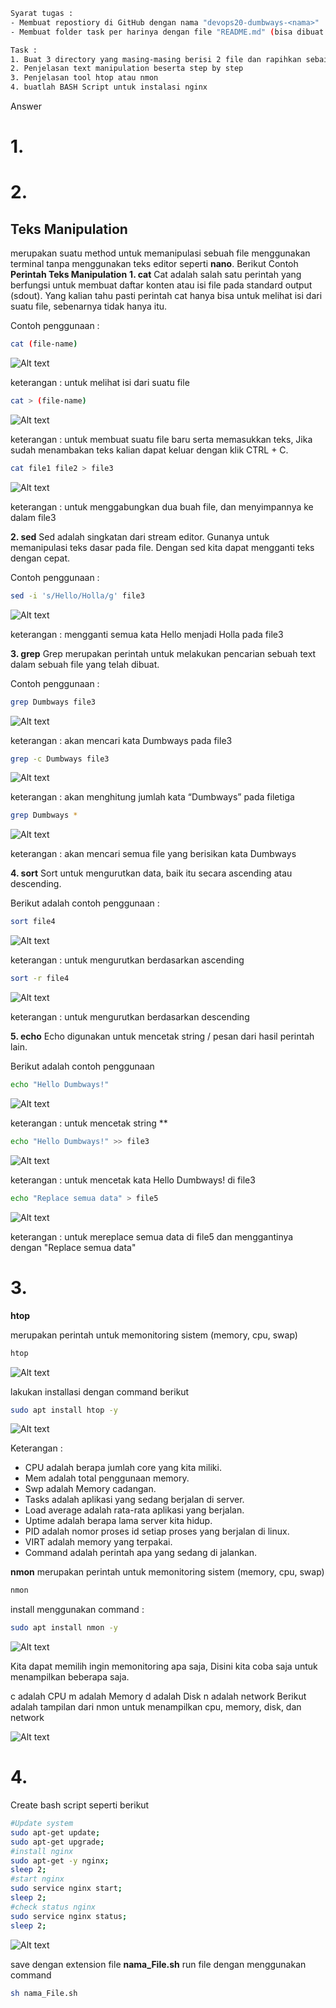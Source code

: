 ```sh
Syarat tugas :
- Membuat repostiory di GitHub dengan nama "devops20-dumbways-<nama>"
- Membuat folder task per harinya dengan file "README.md" (bisa dibuat per folder/directory)

Task :
1. Buat 3 directory yang masing-masing berisi 2 file dan rapihkan sebaik mungkin!
2. Penjelasan text manipulation beserta step by step
3. Penjelasan tool htop atau nmon
4. buatlah BASH Script untuk instalasi nginx

```
Answer
# **1.**

# **2.**
## **Teks Manipulation**
merupakan suatu method untuk memanipulasi sebuah file menggunakan terminal tanpa menggunakan teks editor seperti **nano**. Berikut Contoh **Perintah Teks Manipulation**
**1. cat**
Cat adalah salah satu perintah yang berfungsi untuk membuat daftar konten atau isi file pada standard output (sdout). Yang kalian tahu pasti perintah cat hanya bisa untuk melihat isi dari suatu file, sebenarnya tidak hanya itu.

Contoh penggunaan :

```sh
cat (file-name)
```

<p aligh="center">
<img src="../Week 2/image task2/Cat file.JPG" alt="Alt text" title="Client - Server" style="display: inline-block; margin: 0 auto;  max-width: 300px ">
</p>

keterangan : untuk melihat isi dari suatu file

```sh
cat > (file-name)
```

<p aligh="center">
<img src="../Week 2/image task2/cat - file.JPG" alt="Alt text" title="Client - Server" style="display: inline-block; margin: 0 auto;  max-width: 300px ">
</p>

keterangan : untuk membuat suatu file baru serta memasukkan teks, Jika sudah menambakan teks kalian dapat keluar dengan klik CTRL + C.

```sh
cat file1 file2 > file3
```

<p aligh="center">
<img src="../Week 2/image task2/cat gabung file.JPG" alt="Alt text" title="Client - Server" style="display: inline-block; margin: 0 auto;  max-width: 300px ">
</p>

keterangan : untuk menggabungkan dua buah file, dan menyimpannya ke dalam file3

**2. sed​**
Sed adalah singkatan dari stream editor. Gunanya untuk memanipulasi teks dasar pada file. Dengan sed kita dapat mengganti teks dengan cepat.

Contoh penggunaan :

```sh
sed -i 's/Hello/Holla/g' file3
```

<p aligh="center">
<img src="../Week 2/image task2/sed.JPG" alt="Alt text" title="Client - Server" style="display: inline-block; margin: 0 auto;  max-width: 300px ">
</p>

keterangan : mengganti semua kata Hello menjadi Holla pada file3

**3. grep​**
Grep merupakan perintah untuk melakukan pencarian sebuah text dalam sebuah file yang telah dibuat.

Contoh penggunaan :

```sh
grep Dumbways file3
```

<p aligh="center">
<img src="../Week 2/image task2/grep.JPG" alt="Alt text" title="Client - Server" style="display: inline-block; margin: 0 auto;  max-width: 300px ">
</p>

keterangan : akan mencari kata Dumbways pada file3

```sh
grep -c Dumbways file3
```

<p aligh="center">
<img src="../Week 2/image task2/grep count.JPG" alt="Alt text" title="Client - Server" style="display: inline-block; margin: 0 auto;  max-width: 300px ">
</p>

keterangan : akan menghitung jumlah kata “Dumbways” pada filetiga

```sh
grep Dumbways *
```

<p aligh="center">
<img src="../Week 2/image task2/grep count all direc.JPG" alt="Alt text" title="Client - Server" style="display: inline-block; margin: 0 auto;  max-width: 300px ">
</p>

keterangan : akan mencari semua file yang berisikan kata Dumbways

**4. sort​**
Sort untuk mengurutkan data, baik itu secara ascending atau descending.

Berikut adalah contoh penggunaan :

```sh
sort file4
```
<p aligh="center">
<img src="../Week 2/image task2/sort ascending.JPG" alt="Alt text" title="Client - Server" style="display: inline-block; margin: 0 auto;  max-width: 300px ">
</p>

keterangan : untuk mengurutkan berdasarkan ascending

```sh
sort -r file4
```

<p aligh="center">
<img src="../Week 2/image task2/sort descending.JPG" alt="Alt text" title="Client - Server" style="display: inline-block; margin: 0 auto;  max-width: 300px ">
</p>

keterangan : untuk mengurutkan berdasarkan descending

**5. echo​**
Echo digunakan untuk mencetak string / pesan dari hasil perintah lain.

Berikut adalah contoh penggunaan

```sh
echo "Hello Dumbways!"
```

<p aligh="center">
<img src="../Week 2/image task2/echo text.JPG" alt="Alt text" title="Client - Server" style="display: inline-block; margin: 0 auto;  max-width: 300px ">
</p>

keterangan : untuk mencetak string **

```sh
echo "Hello Dumbways!" >> file3
```

<p aligh="center">
<img src="../Week 2/image task2/addtext with echo.JPG" alt="Alt text" title="Client - Server" style="display: inline-block; margin: 0 auto;  max-width: 300px ">
</p>

keterangan : untuk mencetak kata Hello Dumbways! di file3

```sh
echo "Replace semua data" > file5
```

<p aligh="center">
<img src="../Week 2/image task2/echo replace text.JPG" alt="Alt text" title="Client - Server" style="display: inline-block; margin: 0 auto;  max-width: 300px ">
</p>

keterangan : untuk mereplace semua data di file5 dan menggantinya dengan "Replace semua data"
# **3.**
**htop**

merupakan perintah untuk memonitoring sistem (memory, cpu, swap)

```sh
htop
```

<p aligh="center">
<img src="../Week 2/image task2/htop monitoring.JPG" alt="Alt text" title="Client - Server" style="display: inline-block; margin: 0 auto;  max-width: 300px ">
</p>

lakukan installasi dengan command berikut
```sh
sudo apt install htop -y
```
<p aligh="center">
<img src="../Week 2/image task2/htop.JPG" alt="Alt text" title="Client - Server" style="display: inline-block; margin: 0 auto;  max-width: 300px ">
</p>

Keterangan : 
- CPU adalah berapa jumlah core yang kita miliki.
- Mem adalah total penggunaan memory.
- Swp adalah Memory cadangan.
- Tasks adalah aplikasi yang sedang berjalan di server.
- Load average adalah rata-rata aplikasi yang berjalan.
- Uptime adalah berapa lama server kita hidup.
- PID adalah nomor proses id setiap proses yang berjalan di linux.
- VIRT adalah memory yang terpakai.
- Command adalah perintah apa yang sedang di jalankan.

**nmon**
merupakan perintah untuk memonitoring sistem (memory, cpu, swap)
```sh
nmon
```

install menggunakan command :

```sh
sudo apt install nmon -y
```
<p aligh="center">
<img src="../Week 2/image task2/install nmon.JPG" alt="Alt text" title="Client - Server" style="display: inline-block; margin: 0 auto;  max-width: 300px ">
</p>


Kita dapat memilih ingin memonitoring apa saja, Disini kita coba saja untuk menampilkan beberapa saja.

c adalah CPU
m adalah Memory
d adalah Disk
n adalah network
Berikut adalah tampilan dari nmon untuk menampilkan cpu, memory, disk, dan network

<p aligh="center">
<img src="../Week 2/image task2/nmon.JPG" alt="Alt text" title="Client - Server" style="display: inline-block; margin: 0 auto;  max-width: 300px ">
</p>

# **4.**
Create bash script seperti berikut

```sh
#Update system
sudo apt-get update;
sudo apt-get upgrade;
#install nginx
sudo apt-get -y nginx;
sleep 2;
#start nginx
sudo service nginx start;
sleep 2;
#check status nginx
sudo service nginx status;
sleep 2;
```
<p aligh="center">
<img src="../Week 2/image task2/bash install nginx.JPG" alt="Alt text" title="Client - Server" style="display: inline-block; margin: 0 auto;  max-width: 300px ">
</p>

save dengan extension file **nama_File.sh** 
run file dengan menggunakan command

```sh
sh nama_File.sh
```

